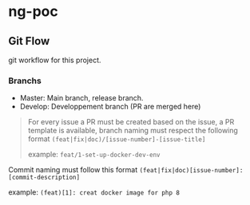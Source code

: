 # ng-poc

## Git Flow

git workflow for this project.

### Branchs

- Master: Main branch, release branch.
- Develop: Developpement branch (PR are merged here)

> For every issue a PR must be created based on the issue, a PR template is available, branch naming must respect the following format 
> `(feat|fix|doc)/[issue-number]-[issue-title]`
> 
> example: `feat/1-set-up-docker-dev-env`

Commit naming must follow this format `(feat|fix|doc)[issue-number]:[commit-description]` 

example: `(feat)[1]: creat docker image for php 8`
